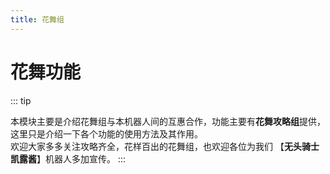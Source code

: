 ```yaml
---
title: 花舞组
---
```


# 花舞功能
::: tip

本模块主要是介绍花舞组与本机器人间的互惠合作，功能主要有**花舞攻略组**提供，这里只是介绍一下各个功能的使用方法及其作用。  
欢迎大家多多关注攻略齐全，花样百出的花舞组，也欢迎各位为我们 【**无头骑士凯露酱**】机器人多加宣传。
:::
